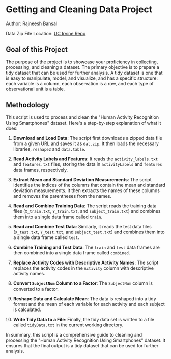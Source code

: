 # Getting and Cleaning Data Project
Author: Rajneesh Bansal 

Data Zip File Location: [UC Irvine Repo](https://d396qusza40orc.cloudfront.net/getdata%2Fprojectfiles%2FUCI%20HAR%20Dataset.zip "Clicking will download the data")

## Goal of this Project
The purpose of the project is to showcase your proficiency in collecting, processing, and cleaning a dataset. The primary objective is to prepare a tidy dataset that can be used for further analysis. A tidy dataset is one that is easy to manipulate, model, and visualize, and has a specific structure: each variable is a column, each observation is a row, and each type of observational unit is a table.

## Methodology
This script is used to process and clean the "Human Activity Recognition Using Smartphones" dataset. Here's a step-by-step explanation of what it does:

1. **Download and Load Data**: The script first downloads a zipped data file from a given URL and saves it as `dat.zip`. It then loads the necessary libraries, `reshape2` and `data.table`.

2. **Read Activity Labels and Features**: It reads the `activity_labels.txt` and `features.txt` files, storing the data in `activityLabels` and `features` data frames, respectively.

3. **Extract Mean and Standard Deviation Measurements**: The script identifies the indices of the columns that contain the mean and standard deviation measurements. It then extracts the names of these columns and removes the parentheses from the names.

4. **Read and Combine Training Data**: The script reads the training data files (`X_train.txt`, `Y_train.txt`, and `subject_train.txt`) and combines them into a single data frame called `train`.

5. **Read and Combine Test Data**: Similarly, it reads the test data files (`X_test.txt`, `Y_test.txt`, and `subject_test.txt`) and combines them into a single data frame called `test`.

6. **Combine Training and Test Data**: The `train` and `test` data frames are then combined into a single data frame called `combined`.

7. **Replace Activity Codes with Descriptive Activity Names**: The script replaces the activity codes in the `Activity` column with descriptive activity names.

8. **Convert `SubjectNum` Column to a Factor**: The `SubjectNum` column is converted to a factor.

9. **Reshape Data and Calculate Mean**: The data is reshaped into a tidy format and the mean of each variable for each activity and each subject is calculated.

10. **Write Tidy Data to a File**: Finally, the tidy data set is written to a file called `tidyData.txt` in the current working directory.

In summary, this script is a comprehensive guide to cleaning and processing the "Human Activity Recognition Using Smartphones" dataset. It ensures that the final output is a tidy dataset that can be used for further analysis.
